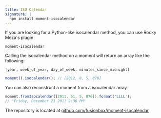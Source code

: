 ```yaml
---
title: ISO Calendar
signature: |
  npm install moment-isocalendar
---
```



If you are looking for a Python-like isocalendar method, you can use Rocky Meza's plugin

`moment-isocalendar`

Calling the isocalendar method on a moment will return an array like the following:

`[year, week_of_year, day_of_week, minutes_since_midnight]`


```javascript
moment().isocalendar(); // [2012, 8, 5, 870]
```

You can also reconstruct a moment from a isocalendar array.

```javascript
moment.fromIsocalendar([2011, 51, 5, 870]).format('LLLL');
// "Friday, December 23 2011 2:30 PM"
```

The repository is located at [github.com/fusionbox/moment-isocalendar](https://github.com/fusionbox/moment-isocalendar)
